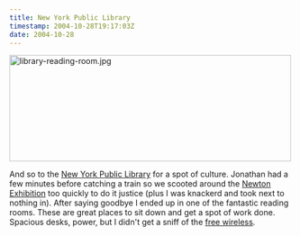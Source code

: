 ```yaml
---
title: New York Public Library
timestamp: 2004-10-28T19:17:03Z
date: 2004-10-28
---
```


<img alt="library-reading-room.jpg" src="http://blog.whatfettle.com/archives/NYC/library-reading-room.jpg" width="500" height="189" border="0" />

And so to the <a href='http://www.nypl.org/research/chss/'>New York Public Library</a> for a spot of culture. Jonathan had a few minutes before catching a  train so we scooted around the <a href='http://www.nypl.org/research/newton/'>Newton Exhibition</a> too quickly to do it justice (plus I was knackerd and took next to nothing in). After saying goodbye I ended up in one of the fantastic reading rooms. These are great places to sit down and get a spot of work done. Spacious desks, power, but I didn't get a sniff of the <a href='http://www.nypl.org/branch/services/wifi.html'>free wireless</a>.
